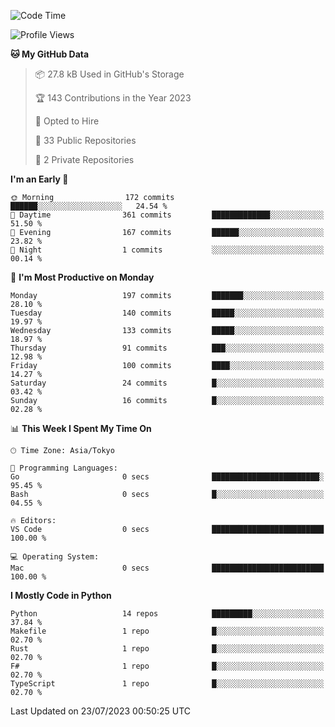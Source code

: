 <!--START_SECTION:waka-->
![Code Time](http://img.shields.io/badge/Code%20Time-695%20hrs%208%20mins-blue)

![Profile Views](http://img.shields.io/badge/Profile%20Views-0-blue)

**🐱 My GitHub Data** 

> 📦 27.8 kB Used in GitHub's Storage 
 > 
> 🏆 143 Contributions in the Year 2023
 > 
> 💼 Opted to Hire
 > 
> 📜 33 Public Repositories 
 > 
> 🔑 2 Private Repositories 
 > 
**I'm an Early 🐤** 

```text
🌞 Morning                172 commits         ██████░░░░░░░░░░░░░░░░░░░   24.54 % 
🌆 Daytime                361 commits         █████████████░░░░░░░░░░░░   51.50 % 
🌃 Evening                167 commits         ██████░░░░░░░░░░░░░░░░░░░   23.82 % 
🌙 Night                  1 commits           ░░░░░░░░░░░░░░░░░░░░░░░░░   00.14 % 
```
📅 **I'm Most Productive on Monday** 

```text
Monday                   197 commits         ███████░░░░░░░░░░░░░░░░░░   28.10 % 
Tuesday                  140 commits         █████░░░░░░░░░░░░░░░░░░░░   19.97 % 
Wednesday                133 commits         █████░░░░░░░░░░░░░░░░░░░░   18.97 % 
Thursday                 91 commits          ███░░░░░░░░░░░░░░░░░░░░░░   12.98 % 
Friday                   100 commits         ████░░░░░░░░░░░░░░░░░░░░░   14.27 % 
Saturday                 24 commits          █░░░░░░░░░░░░░░░░░░░░░░░░   03.42 % 
Sunday                   16 commits          █░░░░░░░░░░░░░░░░░░░░░░░░   02.28 % 
```


📊 **This Week I Spent My Time On** 

```text
🕑︎ Time Zone: Asia/Tokyo

💬 Programming Languages: 
Go                       0 secs              ████████████████████████░   95.45 % 
Bash                     0 secs              █░░░░░░░░░░░░░░░░░░░░░░░░   04.55 % 

🔥 Editors: 
VS Code                  0 secs              █████████████████████████   100.00 % 

💻 Operating System: 
Mac                      0 secs              █████████████████████████   100.00 % 
```

**I Mostly Code in Python** 

```text
Python                   14 repos            █████████░░░░░░░░░░░░░░░░   37.84 % 
Makefile                 1 repo              █░░░░░░░░░░░░░░░░░░░░░░░░   02.70 % 
Rust                     1 repo              █░░░░░░░░░░░░░░░░░░░░░░░░   02.70 % 
F#                       1 repo              █░░░░░░░░░░░░░░░░░░░░░░░░   02.70 % 
TypeScript               1 repo              █░░░░░░░░░░░░░░░░░░░░░░░░   02.70 % 
```




 Last Updated on 23/07/2023 00:50:25 UTC
<!--END_SECTION:waka-->

